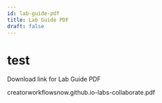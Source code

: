 ```yaml
---
id: lab-guide-pdf
title: Lab Guide PDF
draft: false
---
```


# test

Download link for Lab Guide PDF

creatorworkflowsnow.github.io-labs-collaborate.pdf